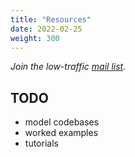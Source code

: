 ```yaml
---
title: "Resources"
date: 2022-02-25
weight: 300
---
```


*Join the low-traffic [mail list](https://groups.io/g/cupid-joyful-code).*

## TODO

- model codebases
- worked examples
- tutorials
